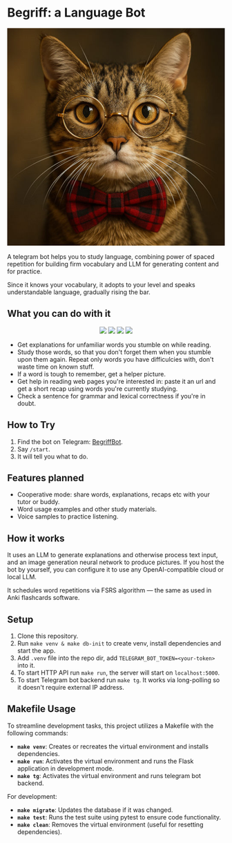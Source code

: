 # Begriff: a Language Bot

![Begriff Bot](./begriff.jpg)

A telegram bot helps you to study language, combining power of spaced repetition for building firm vocabulary and LLM for generating content and for practice.

Since it knows your vocabulary, it adopts to your level and speaks understandable language, gradually rising the bar.

## What you can do with it

<p float="left" align="middle">
<img src="https://github.com/user-attachments/assets/71493bc6-ae08-44ab-a432-d3f541c2dee9" width="24%" /> 
<img src="https://github.com/user-attachments/assets/f097fe7c-fc70-4cd3-9452-7a4213712c1e" width="24%" /> 
<img src="https://github.com/user-attachments/assets/7ab36e70-a1d6-4406-8618-792c9c16396b" width="24%" />  
<img src="https://github.com/user-attachments/assets/02b85988-377f-4ee0-9765-6eb108c78dfc" width="24%" />
</p>

- Get explanations for unfamiliar words you stumble on while reading.
- Study those words, so that you don't forget them when you stumble upon them again. Repeat only words you have difficulcies with, don't waste time on known stuff.
- If a word is tough to remember, get a helper picture.
- Get help in reading web pages you're interested in: paste it an url and get a short recap using words you're currently studying.
- Check a sentence for grammar and lexical correctness if you're in doubt.

## How to Try

1. Find the bot on Telegram: [BegriffBot](https://t.me/BegriffBot).
2. Say `/start`.
3. It will tell you what to do.

## Features planned

- Cooperative mode: share words, explanations, recaps etc with your tutor or buddy.
- Word usage examples and other study materials.
- Voice samples to practice listening.

## How it works

It uses an LLM to generate explanations and otherwise process text input, and an image generation neural network to produce pictures. If you host the bot by yourself, you can configure it to use any OpenAI-compatible cloud or local LLM.

It schedules word repetitions via FSRS algorithm — the same as used in Anki flashcards software.

## Setup

1. Clone this repository.
2. Run `make venv & make db-init` to create venv, install dependencies and start the app.
3. Add `.venv` file into the repo dir, add `TELEGRAM_BOT_TOKEN=<your-token>` into it.
4. To start HTTP API run `make run`, the server will start on `localhost:5000`.
5. To start Telegram bot backend run `make tg`. It works via long-polling so it doesn't require external IP address.

## Makefile Usage

To streamline development tasks, this project utilizes a Makefile with the following commands:

- **`make venv`**: Creates or recreates the virtual environment and installs dependencies.
- **`make run`**: Activates the virtual environment and runs the Flask application in development mode.
- **`make tg`**: Activates the virtual environment and runs telegram bot backend.

For development:

- **`make migrate`**: Updates the database if it was changed.
- **`make test`**: Runs the test suite using pytest to ensure code functionality.
- **`make clean`**: Removes the virtual environment (useful for resetting dependencies).
